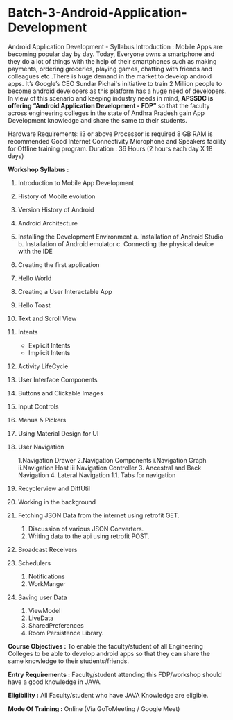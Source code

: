 
# Batch-3-Android-Application-Development

Android Application Development - Syllabus
Introduction :
Mobile Apps are becoming popular day by day. Today, Everyone owns a smartphone and they do a lot of things with the help of their smartphones such as 
making payments, ordering groceries, playing games, chatting with friends and colleagues etc .There is huge demand in the market to develop android apps. 
It’s Google’s CEO Sundar Pichai's initiative to train 2 Million people to become android developers as this platform has a huge need of developers. 
In view of this scenario and keeping industry needs in mind, 
<b>APSSDC is offering “Android Application Development - FDP”</b> so that the faculty across engineering colleges in the state of Andhra Pradesh gain App Development
knowledge and share the same to their students.

Hardware Requirements:
i3 or above Processor is required 8 GB RAM is recommended Good Internet Connectivity Microphone and Speakers facility for Offline training program.
Duration :
36 Hours (2 hours each day X 18 days)

<b>Workshop Syllabus :</b>
   1. Introduction to Mobile App Development
   2. History of Mobile evolution
   3. Version History of Android 
   4. Android Architecture
   5. Installing the Development Environment
        a. Installation of Android Studio
        b. Installation of Android emulator
        c. Connecting the physical device with the IDE
   6. Creating the first application 
   7. Hello World
   8. Creating a User Interactable App
   9. Hello Toast
  10. Text and Scroll View
  11. Intents
        * Explicit Intents
        * Implicit Intents
  12. Activity LifeCycle
  13. User Interface Components
  14. Buttons and Clickable Images
  15. Input Controls
  16. Menus & Pickers
  17. Using Material Design for UI
  18. User Navigation
  
       1.Navigation Drawer 
       2.Navigation Components
              i.Navigation Graph
             ii.Navigation Host
            iii Navigation Controller
        3. Ancestral and Back Navigation
        4. Lateral Navigation 
              1.1. Tabs for navigation
  19. Recyclerview and DiffUtil
  20. Working in the background
  21. Fetching JSON Data from the internet using retrofit GET.
         1. Discussion of various JSON Converters.
         2. Writing data to the api using retrofit POST.
  22. Broadcast Receivers
  23. Schedulers
         1. Notifications
         2. WorkManger
  24. Saving user Data
         1. ViewModel
         2. LiveData
         3. SharedPreferences
         4. Room Persistence Library.
        
<b>Course Objectives :</b>
To enable the faculty/student of all Engineering Colleges to be able to develop android apps so that they can share the same knowledge to their students/friends.

<b>Entry Requirements :</b>
Faculty/student attending this FDP/workshop should have a good knowledge in JAVA.

<b>Eligibility :</b>
All Faculty/student who have JAVA Knowledge are eligible.

<b>Mode Of Training :</b>
Online (Via GoToMeeting / Google Meet)
